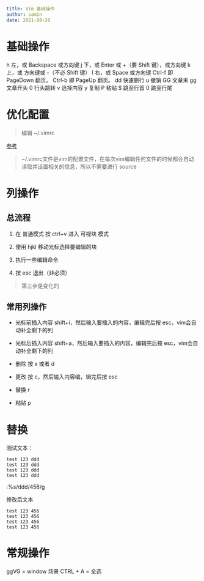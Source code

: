 ```yaml
title: Vim 基础操作 
author: samin
date: 2021-08-28
```

# 基础操作

h  左，或 Backspace 或方向键
j  下，或 Enter 或 +（要 Shift 键），或方向键
k  上，或 方向键或 -（不必 Shift 键）
l  右，或 Space 或方向键
Ctrl-f    即 PageDown 翻页。
Ctrl-b    即 PageUp 翻页。
dd 快速删行
u 撤销
GG 文章末
gg 文章开头
0 行头跳转
v 选择内容
y 复制
P 粘贴
$ 跳至行首
0 跳至行尾

# 优化配置

> 编辑 ~/.vimrc

[参考](https://www.notion.so/vim-zsh-5bf5317ef224458aa08cd17c7abcd56e#c931e98f240841c19baacb11ecea536d)

> ~/.vimrc文件是vim的配置文件，在每次vim编辑任何文件的时候都会自动读取并设置相关的信息，所以不需要进行 source

# 列操作

## 总流程

1. 在 普通模式 按 ctrl+v 进入 可视块 模式

2. 使用 hjkl 移动光标选择要编辑的块

3. 执行一些编辑命令

4. 按 esc 退出（非必须）

> 第三步是变化的

## 常用列操作

- 光标前插入内容
  shift+i，然后输入要插入的内容，编辑完后按 esc，vim会自动补全剩下的列

- 光标后插入内容
  shift+a，然后输入要插入的内容，编辑完后按 esc，vim会自动补全剩下的列

- 删除
  按 x 或者 d

- 更改
  按 c，然后输入内容编，辑完后按 esc

- 替换
  r

- 粘贴
  p

# 替换

测试文本：

```text
test 123 ddd
test 123 ddd
test 123 ddd
test 123 ddd
```

:%s/ddd/456/g

修改后文本

```text
test 123 456
test 123 456
test 123 456
test 123 456
```

# 常规操作 

ggVG = window 场景 CTRL + A = 全选